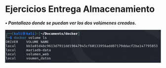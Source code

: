 <h1>Ejercicios Entrega Almacenamiento</h1>

<b><i>• Pantallazo donde se puedan ver los dos volúmenes creados.

![](imagenes/almacenamiento/Cap2.png)


